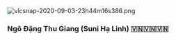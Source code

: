 <img src="https://www.upsieutoc.com/images/2020/09/04/vlcsnap-2020-09-03-23h44m16s386.png" alt="vlcsnap-2020-09-03-23h44m16s386.png" border="0" />

### Ngô Đặng Thu Giang (Suni Hạ Linh) 🇻🇳🇻🇳🇻🇳
